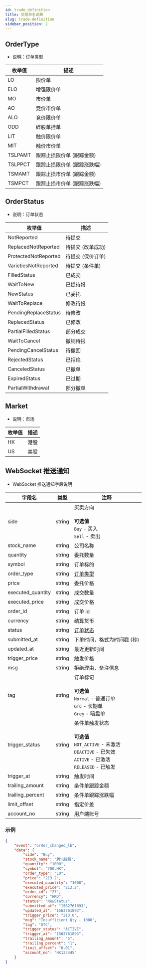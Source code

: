 ```yaml
---
id: trade_definition
title: 交易命名词典
slug: trade-definition
sidebar_position: 2
---
```


## OrderType

- 说明：订单类型

| 枚举值  | 描述                        |
| ------- | --------------------------- |
| LO      | 限价单                      |
| ELO     | 增强限价单                  |
| MO      | 市价单                      |
| AO      | 竞价市价单                  |
| ALO     | 竞价限价单                  |
| ODD     | 碎股单挂单                  |
| LIT     | 触价限价单                  |
| MIT     | 触价市价单                  |
| TSLPAMT | 跟踪止损限价单 (跟踪金额)   |
| TSLPPCT | 跟踪止损限价单 (跟踪涨跌幅) |
| TSMAMT  | 跟踪止损市价单 (跟踪金额)   |
| TSMPCT  | 跟踪止损市价单 (跟踪涨跌幅) |

## OrderStatus

- 说明：订单状态

| 枚举值               | 描述              |
| -------------------- | ----------------- |
| NotReported          | 待提交            |
| ReplacedNotReported  | 待提交 (改单成功) |
| ProtectedNotReported | 待提交 (保价订单) |
| VarietiesNotReported | 待提交 (条件单)   |
| FilledStatus         | 已成交            |
| WaitToNew            | 已提待报          |
| NewStatus            | 已委托            |
| WaitToReplace        | 修改待报          |
| PendingReplaceStatus | 待修改            |
| ReplacedStatus       | 已修改            |
| PartialFilledStatus  | 部分成交          |
| WaitToCancel         | 撤销待报          |
| PendingCancelStatus  | 待撤回            |
| RejectedStatus       | 已拒绝            |
| CanceledStatus       | 已撤单            |
| ExpiredStatus        | 已过期            |
| PartialWithdrawal    | 部分撤单          |

## Market

- 说明：市场

| 枚举值 | 描述 |
| ------ | ---- |
| HK     | 港股 |
| US     | 美股 |

## WebSocket 推送通知

- WebSocket 推送通知字段说明

| 字段名            | 类型   | 注释                                                                                                                                   |
| ----------------- | ------ | -------------------------------------------------------------------------------------------------------------------------------------- |
| side              | string | 买卖方向<br/><br/>**可选值**<br/>`Buy` - 买入<br />`Sell` - 卖出                                                                       |
| stock_name        | string | 公司名称                                                                                                                               |
| quantity          | string | 委托数量                                                                                                                               |
| symbol            | string | 订单标的                                                                                                                               |
| order_type        | string | [订单类型](./trade-definition#ordertype)                                                                                               |
| price             | string | 委托价格                                                                                                                               |
| executed_quantity | string | 成交数量                                                                                                                               |
| executed_price    | string | 成交价格                                                                                                                               |
| order_id          | string | 订单 id                                                                                                                                |
| currency          | string | 结算货币                                                                                                                               |
| status            | string | [订单状态](./trade-definition#orderstatus)                                                                                             |
| submitted_at      | string | 下单时间，格式为时间戳 (秒)                                                                                                            |
| updated_at        | string | 最近更新时间                                                                                                                           |
| trigger_price     | string | 触发价格                                                                                                                               |
| msg               | string | 拒绝理由，备注信息                                                                                                                     |
| tag               | string | 订单标记<br/><br/>**可选值**<br/>`Normal` - 普通订单<br />`GTC` - 长期单<br />`Grey` - 暗盘单                                          |
| trigger_status    | string | 条件单触发状态<br/><br/>**可选值**<br/>`NOT_ACTIVE` - 未激活 <br />`DEACTIVE` - 已失效<br />`ACTIVE` - 已激活<br />`RELEASED` - 已触发 |
| trigger_at        | string | 触发时间                                                                                                                               |
| trailing_amount   | string | 条件单跟踪金额                                                                                                                         |
| trailing_percent  | string | 条件单跟踪涨跌幅                                                                                                                       |
| limit_offset      | string | 指定价差                                                                                                                               |
| account_no        | string | 用户端账号                                                                                                                             |

### 示例

```JSON
{
	"event": "order_changed_lb",
	"data": {
		"side": "Buy",
		"stock_name": "腾讯控股",
		"quantity": "1000",
		"symbol": "700.HK",
		"order_type": "LO",
		"price": "213.2",
		"executed_quantity": "1000",
		"executed_price": "213.2",
		"order_id": "27",
		"currency": "HKD",
		"status": "NewStatus",
		"submitted_at": "1562761893",
		"updated_at": "1562761893",
		"trigger_price": "213.0",
		"msg": "Insufficient Qty - 1000",
		"tag": "GTC",
		"trigger_status": "ACTIVE",
		"trigger_at": "1562761893",
		"trailing_amount": "5",
		"trailing_percent": "1",
		"limit_offset": "0.01",
		"account_no": "HK123445"
	}
}
```
